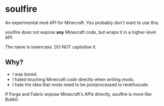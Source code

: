 # soulfire

An experimental mod API for Minecraft. You probably don't want to use this.

soulfire does not expose **any** Minecraft code, but wraps it in a higher-level API.

The name is lowercase. DO NOT capitalise it.

## Why?

- I was bored.
- I hated touching Minecraft code directly when writing mods.
- I hate the idea that mods need to be postprocessed to reobfuscate.

If Forge and Fabric expose Minecraft's APIs directly, soulfire is more like Bukkit.